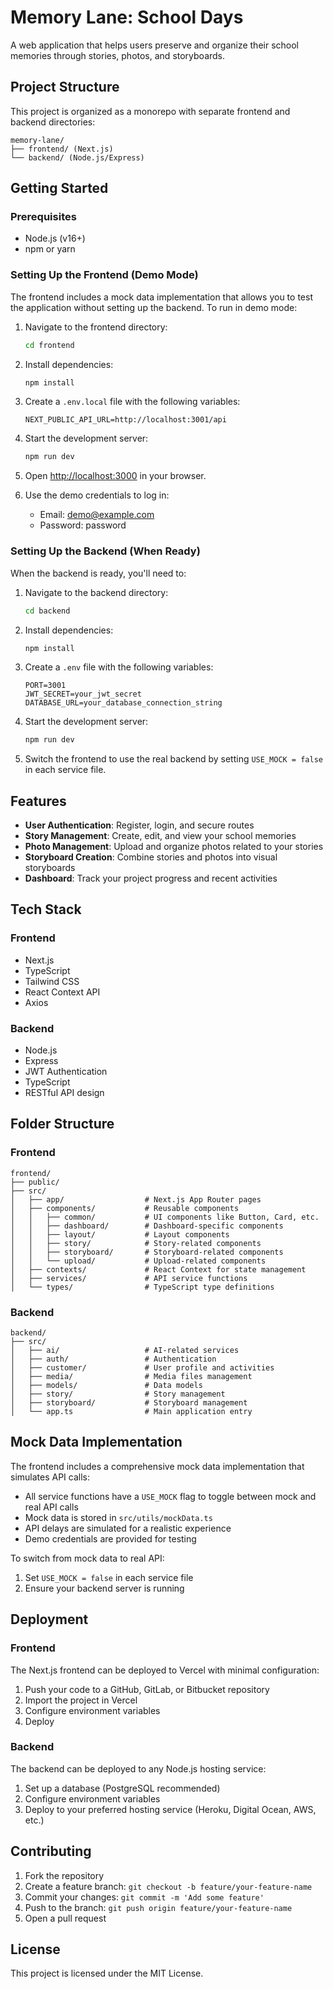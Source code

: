 # Memory Lane: School Days

A web application that helps users preserve and organize their school memories through stories, photos, and storyboards.

## Project Structure

This project is organized as a monorepo with separate frontend and backend directories:

```
memory-lane/
├── frontend/ (Next.js)
└── backend/ (Node.js/Express)
```

## Getting Started

### Prerequisites

- Node.js (v16+)
- npm or yarn

### Setting Up the Frontend (Demo Mode)

The frontend includes a mock data implementation that allows you to test the application without setting up the backend. To run in demo mode:

1. Navigate to the frontend directory:
   ```bash
   cd frontend
   ```

2. Install dependencies:
   ```bash
   npm install
   ```

3. Create a `.env.local` file with the following variables:
   ```
   NEXT_PUBLIC_API_URL=http://localhost:3001/api
   ```

4. Start the development server:
   ```bash
   npm run dev
   ```

5. Open [http://localhost:3000](http://localhost:3000) in your browser.

6. Use the demo credentials to log in:
   - Email: demo@example.com
   - Password: password

### Setting Up the Backend (When Ready)

When the backend is ready, you'll need to:

1. Navigate to the backend directory:
   ```bash
   cd backend
   ```

2. Install dependencies:
   ```bash
   npm install
   ```

3. Create a `.env` file with the following variables:
   ```
   PORT=3001
   JWT_SECRET=your_jwt_secret
   DATABASE_URL=your_database_connection_string
   ```

4. Start the development server:
   ```bash
   npm run dev
   ```

5. Switch the frontend to use the real backend by setting `USE_MOCK = false` in each service file.

## Features

- **User Authentication**: Register, login, and secure routes
- **Story Management**: Create, edit, and view your school memories
- **Photo Management**: Upload and organize photos related to your stories
- **Storyboard Creation**: Combine stories and photos into visual storyboards
- **Dashboard**: Track your project progress and recent activities

## Tech Stack

### Frontend
- Next.js
- TypeScript
- Tailwind CSS
- React Context API
- Axios

### Backend
- Node.js
- Express
- JWT Authentication
- TypeScript
- RESTful API design

## Folder Structure

### Frontend

```
frontend/
├── public/
├── src/
│   ├── app/                  # Next.js App Router pages
│   ├── components/           # Reusable components
│   │   ├── common/           # UI components like Button, Card, etc.
│   │   ├── dashboard/        # Dashboard-specific components
│   │   ├── layout/           # Layout components
│   │   ├── story/            # Story-related components
│   │   ├── storyboard/       # Storyboard-related components
│   │   └── upload/           # Upload-related components
│   ├── contexts/             # React Context for state management
│   ├── services/             # API service functions
│   └── types/                # TypeScript type definitions
```

### Backend

```
backend/
├── src/
│   ├── ai/                   # AI-related services
│   ├── auth/                 # Authentication
│   ├── customer/             # User profile and activities
│   ├── media/                # Media files management
│   ├── models/               # Data models
│   ├── story/                # Story management
│   ├── storyboard/           # Storyboard management
│   └── app.ts                # Main application entry
```

## Mock Data Implementation

The frontend includes a comprehensive mock data implementation that simulates API calls:

- All service functions have a `USE_MOCK` flag to toggle between mock and real API calls
- Mock data is stored in `src/utils/mockData.ts`
- API delays are simulated for a realistic experience
- Demo credentials are provided for testing

To switch from mock data to real API:
1. Set `USE_MOCK = false` in each service file
2. Ensure your backend server is running

## Deployment

### Frontend

The Next.js frontend can be deployed to Vercel with minimal configuration:

1. Push your code to a GitHub, GitLab, or Bitbucket repository
2. Import the project in Vercel
3. Configure environment variables
4. Deploy

### Backend

The backend can be deployed to any Node.js hosting service:

1. Set up a database (PostgreSQL recommended)
2. Configure environment variables
3. Deploy to your preferred hosting service (Heroku, Digital Ocean, AWS, etc.)

## Contributing

1. Fork the repository
2. Create a feature branch: `git checkout -b feature/your-feature-name`
3. Commit your changes: `git commit -m 'Add some feature'`
4. Push to the branch: `git push origin feature/your-feature-name`
5. Open a pull request

## License

This project is licensed under the MIT License.
